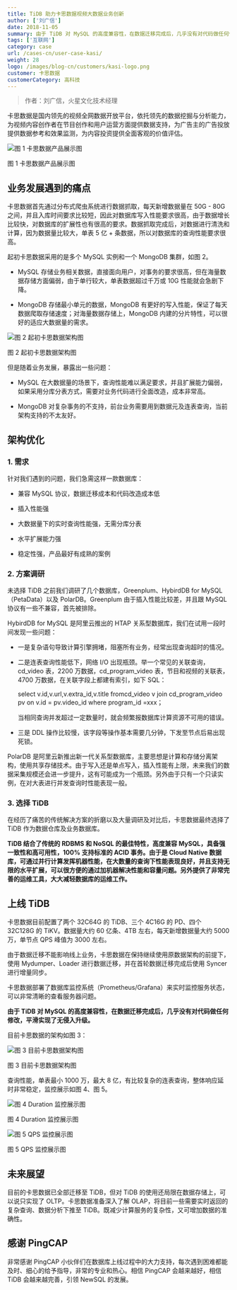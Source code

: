 ```yaml
---
title: TiDB 助力卡思数据视频大数据业务创新
author: ['刘广信']
date: 2018-11-05
summary: 由于 TiDB 对 MySQL 的高度兼容性，在数据迁移完成后，几乎没有对代码做任何修改，平滑实现了无侵入升级。
tags: ['互联网']
category: case
url: /cases-cn/user-case-kasi/
weight: 28
logo: /images/blog-cn/customers/kasi-logo.png
customer: 卡思数据
customerCategory: 高科技
---
```


>作者：刘广信，火星文化技术经理

卡思数据是国内领先的视频全网数据开放平台，依托领先的数据挖掘与分析能力，为视频内容创作者在节目创作和用户运营方面提供数据支持，为广告主的广告投放提供数据参考和效果监测，为内容投资提供全面客观的价值评估。


![图 1 卡思数据产品展示图](media/user-case-kasi/1.jpeg)

<div class="caption-center">图 1 卡思数据产品展示图</div>

## 业务发展遇到的痛点

卡思数据首先通过分布式爬虫系统进行数据抓取，每天新增数据量在 50G - 80G 之间，并且入库时间要求比较短，因此对数据库写入性能要求很高，由于数据增长比较快，对数据库的扩展性也有很高的要求。数据抓取完成后，对数据进行清洗和计算，因为数据量比较大，单表 5 亿 + 条数据，所以对数据库的查询性能要求很高。

起初卡思数据采用的是多个 MySQL 实例和一个 MongoDB 集群，如图 2。

*  MySQL 存储业务相关数据，直接面向用户，对事务的要求很高，但在海量数据存储方面偏弱，由于单行较大，单表数据超过千万或 10G 性能就会急剧下降。

*  MongoDB 存储最小单元的数据，MongoDB 有更好的写入性能，保证了每天数据爬取存储速度；对海量数据存储上，MongoDB 内建的分片特性，可以很好的适应大数据量的需求。

![图 2 起初卡思数据架构图](media/user-case-kasi/2.png)

<div class="caption-center">图 2 起初卡思数据架构图</div>

但是随着业务发展，暴露出一些问题：

* MySQL 在大数据量的场景下，查询性能难以满足要求，并且扩展能力偏弱，如果采用分库分表方式，需要对业务代码进行全面改造，成本非常高。

* MongoDB 对复杂事务的不支持，前台业务需要用到数据元及连表查询，当前架构支持的不太友好。

## 架构优化

### 1. 需求

针对我们遇到的问题，我们急需这样一款数据库：

*   兼容 MySQL 协议，数据迁移成本和代码改造成本低

*   插入性能强

*   大数据量下的实时查询性能强，无需分库分表

*   水平扩展能力强

*   稳定性强，产品最好有成熟的案例

### 2. 方案调研

未选择 TiDB 之前我们调研了几个数据库，Greenplum、HybirdDB for MySQL（PetaData）以及 PolarDB。Greenplum 由于插入性能比较差，并且跟 MySQL 协议有一些不兼容，首先被排除。

HybirdDB for MySQL 是阿里云推出的 HTAP 关系型数据库，我们在试用一段时间发现一些问题：

*   一是复杂语句导致计算引擎拥堵，阻塞所有业务，经常出现查询超时的情况。

*   二是连表查询性能低下，网络 I/O 出现瓶颈。举一个常见的关联查询，cd_video 表，2200 万数据，cd_program_video 表，节目和视频的关联表，4700 万数据，在关联字段上都建有索引，如下 SQL：

    select v.id,v.url,v.extra_id,v.title fromcd_video v join cd_program_video pv on v.id = pv.video_id where program_id =xxx；

    当相同查询并发超过一定数量时，就会频繁报数据库计算资源不可用的错误。

*   三是 DDL 操作比较慢，该字段等操作基本需要几分钟，下发至节点后易出现死锁。

PolarDB 是阿里云新推出新一代关系型数据库，主要思想是计算和存储分离架构，使用共享存储技术。由于写入还是单点写入，插入性能有上限，未来我们的数据采集规模还会进一步提升，这有可能成为一个瓶颈。另外由于只有一个只读实例，在对大表进行并发查询时性能表现一般。

### 3. 选择 TiDB

在经历了痛苦的传统解决方案的折磨以及大量调研及对比后，卡思数据最终选择了 TiDB 作为数据仓库及业务数据库。

**TiDB 结合了传统的 RDBMS 和 NoSQL 的最佳特性，高度兼容 MySQL，具备强一致性和高可用性，100% 支持标准的 ACID 事务。由于是 Cloud Native 数据库，可通过并行计算发挥机器性能，在大数量的查询下性能表现良好，并且支持无限的水平扩展，可以很方便的通过加机器解决性能和容量问题。另外提供了非常完善的运维工具，大大减轻数据库的运维工作。**

## 上线 TiDB

卡思数据目前配置了两个 32C64G 的 TiDB、三个 4C16G 的 PD、四个 32C128G 的 TiKV。数据量大约 60 亿条、4TB 左右，每天新增数据量大约 5000 万，单节点 QPS 峰值为 3000 左右。

由于数据迁移不能影响线上业务，卡思数据在保持继续使用原数据架构的前提下，使用 Mydumper、Loader 进行数据迁移，并在首轮数据迁移完成后使用 Syncer 进行增量同步。

卡思数据部署了数据库监控系统（Prometheus/Grafana）来实时监控服务状态，可以非常清晰的查看服务器问题。

**由于 TiDB 对 MySQL 的高度兼容性，在数据迁移完成后，几乎没有对代码做任何修改，平滑实现了无侵入升级。**

目前卡思数据的架构如图 3：

![图 3 目前卡思数据架构图](media/user-case-kasi/3.jpeg)

<div class="caption-center">图 3 目前卡思数据架构图</div>

查询性能，单表最小 1000 万，最大 8 亿，有比较复杂的连表查询，整体响应延时非常稳定，监控展示如图 4、图 5。

![图 4 Duration 监控展示图](media/user-case-kasi/4.jpeg)

<div class="caption-center">图 4 Duration 监控展示图</div>

![图 5 QPS 监控展示图](media/user-case-kasi/5.jpeg)

<div class="caption-center">图 5 QPS 监控展示图</div>

## 未来展望

目前的卡思数据已全部迁移至 TiDB，但对 TiDB 的使用还局限在数据存储上，可以说只实现了 OLTP。卡思数据准备深入了解 OLAP，将目前一些需要实时返回的复杂查询、数据分析下推至 TiDB。既减少计算服务的复杂性，又可增加数据的准确性。

## 感谢 PingCAP

非常感谢 PingCAP 小伙伴们在数据库上线过程中的大力支持，每次遇到困难都能及时、细心的给予指导，非常的专业和热心。相信 PingCAP 会越来越好，相信 TiDB 会越来越完善，引领 NewSQL 的发展。


